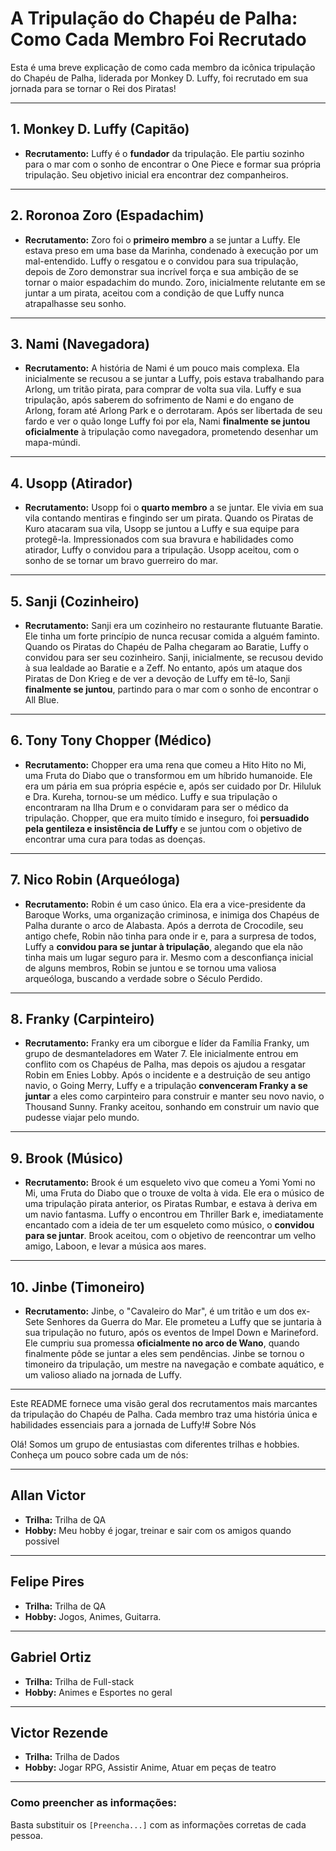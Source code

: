 # A Tripulação do Chapéu de Palha: Como Cada Membro Foi Recrutado

Esta é uma breve explicação de como cada membro da icônica tripulação do Chapéu de Palha, liderada por Monkey D. Luffy, foi recrutado em sua jornada para se tornar o Rei dos Piratas!

---

## 1. Monkey D. Luffy (Capitão)

* **Recrutamento:** Luffy é o **fundador** da tripulação. Ele partiu sozinho para o mar com o sonho de encontrar o One Piece e formar sua própria tripulação. Seu objetivo inicial era encontrar dez companheiros.

---

## 2. Roronoa Zoro (Espadachim)

* **Recrutamento:** Zoro foi o **primeiro membro** a se juntar a Luffy. Ele estava preso em uma base da Marinha, condenado à execução por um mal-entendido. Luffy o resgatou e o convidou para sua tripulação, depois de Zoro demonstrar sua incrível força e sua ambição de se tornar o maior espadachim do mundo. Zoro, inicialmente relutante em se juntar a um pirata, aceitou com a condição de que Luffy nunca atrapalhasse seu sonho.

---

## 3. Nami (Navegadora)

* **Recrutamento:** A história de Nami é um pouco mais complexa. Ela inicialmente se recusou a se juntar a Luffy, pois estava trabalhando para Arlong, um tritão pirata, para comprar de volta sua vila. Luffy e sua tripulação, após saberem do sofrimento de Nami e do engano de Arlong, foram até Arlong Park e o derrotaram. Após ser libertada de seu fardo e ver o quão longe Luffy foi por ela, Nami **finalmente se juntou oficialmente** à tripulação como navegadora, prometendo desenhar um mapa-múndi.

---

## 4. Usopp (Atirador)

* **Recrutamento:** Usopp foi o **quarto membro** a se juntar. Ele vivia em sua vila contando mentiras e fingindo ser um pirata. Quando os Piratas de Kuro atacaram sua vila, Usopp se juntou a Luffy e sua equipe para protegê-la. Impressionados com sua bravura e habilidades como atirador, Luffy o convidou para a tripulação. Usopp aceitou, com o sonho de se tornar um bravo guerreiro do mar.

---

## 5. Sanji (Cozinheiro)

* **Recrutamento:** Sanji era um cozinheiro no restaurante flutuante Baratie. Ele tinha um forte princípio de nunca recusar comida a alguém faminto. Quando os Piratas do Chapéu de Palha chegaram ao Baratie, Luffy o convidou para ser seu cozinheiro. Sanji, inicialmente, se recusou devido à sua lealdade ao Baratie e a Zeff. No entanto, após um ataque dos Piratas de Don Krieg e de ver a devoção de Luffy em tê-lo, Sanji **finalmente se juntou**, partindo para o mar com o sonho de encontrar o All Blue.

---

## 6. Tony Tony Chopper (Médico)

* **Recrutamento:** Chopper era uma rena que comeu a Hito Hito no Mi, uma Fruta do Diabo que o transformou em um híbrido humanoide. Ele era um pária em sua própria espécie e, após ser cuidado por Dr. Hiluluk e Dra. Kureha, tornou-se um médico. Luffy e sua tripulação o encontraram na Ilha Drum e o convidaram para ser o médico da tripulação. Chopper, que era muito tímido e inseguro, foi **persuadido pela gentileza e insistência de Luffy** e se juntou com o objetivo de encontrar uma cura para todas as doenças.

---

## 7. Nico Robin (Arqueóloga)

* **Recrutamento:** Robin é um caso único. Ela era a vice-presidente da Baroque Works, uma organização criminosa, e inimiga dos Chapéus de Palha durante o arco de Alabasta. Após a derrota de Crocodile, seu antigo chefe, Robin não tinha para onde ir e, para a surpresa de todos, Luffy a **convidou para se juntar à tripulação**, alegando que ela não tinha mais um lugar seguro para ir. Mesmo com a desconfiança inicial de alguns membros, Robin se juntou e se tornou uma valiosa arqueóloga, buscando a verdade sobre o Século Perdido.

---

## 8. Franky (Carpinteiro)

* **Recrutamento:** Franky era um ciborgue e líder da Família Franky, um grupo de desmanteladores em Water 7. Ele inicialmente entrou em conflito com os Chapéus de Palha, mas depois os ajudou a resgatar Robin em Enies Lobby. Após o incidente e a destruição de seu antigo navio, o Going Merry, Luffy e a tripulação **convenceram Franky a se juntar** a eles como carpinteiro para construir e manter seu novo navio, o Thousand Sunny. Franky aceitou, sonhando em construir um navio que pudesse viajar pelo mundo.

---

## 9. Brook (Músico)

* **Recrutamento:** Brook é um esqueleto vivo que comeu a Yomi Yomi no Mi, uma Fruta do Diabo que o trouxe de volta à vida. Ele era o músico de uma tripulação pirata anterior, os Piratas Rumbar, e estava à deriva em um navio fantasma. Luffy o encontrou em Thriller Bark e, imediatamente encantado com a ideia de ter um esqueleto como músico, o **convidou para se juntar**. Brook aceitou, com o objetivo de reencontrar um velho amigo, Laboon, e levar a música aos mares.

---

## 10. Jinbe (Timoneiro)

* **Recrutamento:** Jinbe, o "Cavaleiro do Mar", é um tritão e um dos ex-Sete Senhores da Guerra do Mar. Ele prometeu a Luffy que se juntaria à sua tripulação no futuro, após os eventos de Impel Down e Marineford. Ele cumpriu sua promessa **oficialmente no arco de Wano**, quando finalmente pôde se juntar a eles sem pendências. Jinbe se tornou o timoneiro da tripulação, um mestre na navegação e combate aquático, e um valioso aliado na jornada de Luffy.

---

Este README fornece uma visão geral dos recrutamentos mais marcantes da tripulação do Chapéu de Palha. Cada membro traz uma história única e habilidades essenciais para a jornada de Luffy!# Sobre Nós

Olá! Somos um grupo de entusiastas com diferentes trilhas e hobbies. Conheça um pouco sobre cada um de nós:

---

## Allan Victor

* **Trilha:** Trilha de QA
* **Hobby:** Meu hobby é jogar, treinar e sair com os amigos quando possivel

---

## Felipe Pires

* **Trilha:** Trilha de QA
* **Hobby:** Jogos, Animes, Guitarra.

---

## Gabriel Ortiz

-  **Trilha:** Trilha de Full-stack
-  **Hobby:** Animes e Esportes no geral

---

<h2>Victor Rezende</h2>

* **Trilha:** Trilha de Dados
* **Hobby:** Jogar RPG, Assistir Anime, Atuar em peças de teatro

---

### Como preencher as informações:

Basta substituir os `[Preencha...]` com as informações corretas de cada pessoa.
